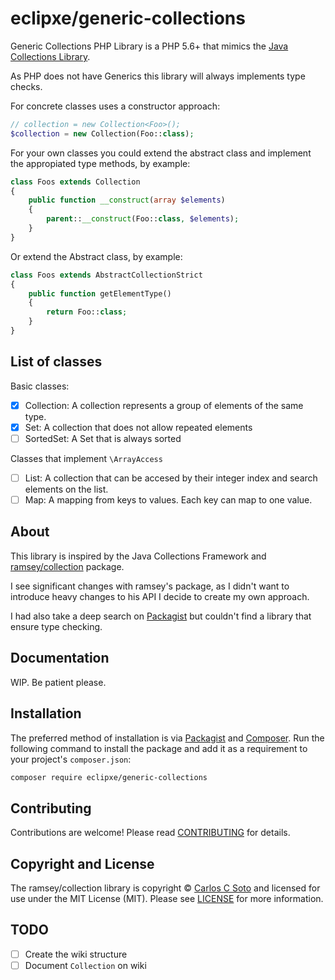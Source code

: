 # eclipxe/generic-collections

Generic Collections PHP Library is a PHP 5.6+ that mimics the [Java Collections Library][java].

As PHP does not have Generics this library will always implements type checks.

For concrete classes uses a constructor approach:

```php
// collection = new Collection<Foo>();
$collection = new Collection(Foo::class);
```

For your own classes you could extend the abstract class and implement the appropiated
type methods, by example:
```php
class Foos extends Collection
{
    public function __construct(array $elements)
    {
        parent::__construct(Foo::class, $elements);
    }
}
```

Or extend the Abstract class, by example:

```php
class Foos extends AbstractCollectionStrict
{
    public function getElementType()
    {
        return Foo::class;
    }
}
```

## List of classes

Basic classes:

- [x] Collection: A collection represents a group of elements of the same type.
- [x] Set: A collection that does not allow repeated elements
- [ ] SortedSet: A Set that is always sorted

Classes that implement `\ArrayAccess`

- [ ] List: A collection that can be accesed by their integer index and search elements on the list.
- [ ] Map: A mapping from keys to values. Each key can map to one value.

## About

This library is inspired by the Java Collections Framework and [ramsey/collection][ramsey] package.

I see significant changes with ramsey's package, as I didn't want to introduce heavy
changes to his API I decide to create my own approach.

I had also take a deep search on [Packagist][] but couldn't find a library that ensure type checking.

## Documentation

WIP. Be patient please.

## Installation

The preferred method of installation is via [Packagist][] and [Composer][]. Run
the following command to install the package and add it as a requirement to
your project's `composer.json`:

```bash
composer require eclipxe/generic-collections
```

## Contributing

Contributions are welcome! Please read [CONTRIBUTING] for details.


## Copyright and License

The ramsey/collection library is copyright © [Carlos C Soto](https://eclipxe.com.mx/)
and licensed for use under the MIT License (MIT).
Please see [LICENSE][] for more information.

## TODO

- [ ] Create the wiki structure
- [ ] Document `Collection` on wiki

[java]: http://docs.oracle.com/javase/8/docs/technotes/guides/collections/index.html
[ramsey]: https://github.com/ramsey/collection
[packagist]: https://packagist.org/packages/eclipxe/generic-collections
[composer]: http://getcomposer.org/
[contributing]: https://github.com/eclipxe13/generic-collections/blob/master/CONTRIBUTING.md
[source]: https://github.com/eclipxe13/generic-collections
[release]: https://github.com/eclipxe13/generic-collections/releases
[license]: https://github.com/eclipxe13/generic-collections/blob/master/LICENSE
